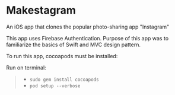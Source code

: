 # Makestagram

An iOS app that clones the popular photo-sharing app "Instagram"

This app uses Firebase Authentication. Purpose of this app was to familiarize the basics of Swift and MVC design pattern.

To run this app, cocoapods must be installed:

  Run on terminal:
  >* `sudo gem install cocoapods`
  >* `pod setup --verbose`
